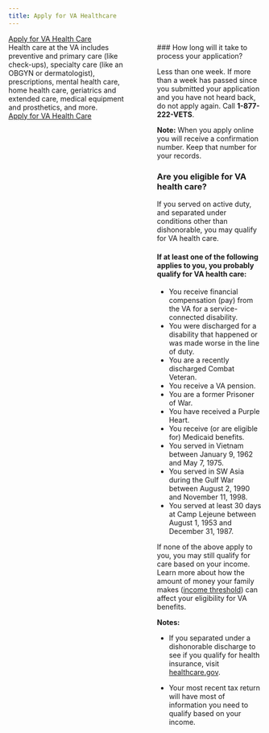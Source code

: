 ```yaml
---
title: Apply for VA Healthcare
---
```

<div class="main" role="main" markdown="0">

<div class="va-action-bar--header">
  <div class="row">
    <div class="small-12 columns">
      <a class="usa-button-primary va-button-primary" href="/healthcare/apply/application">Apply for VA Health Care</a>
    </div>
  </div>
</div>

<div class="section one" markdown="0">



<div class="primary" markdown="0">
<div class="row" markdown="0">
<div class="small-12 columns usa-content" markdown="1">
<div markdown="1">
Health care at the VA includes preventive and primary care (like check-ups), specialty care (like an OBGYN or dermatologist), prescriptions, mental health care, home health care, geriatrics and extended care, medical equipment and prosthetics, and more.
<div class="row">
    <div class="small-12 columns">
        <a class="usa-button-primary va-button-primary" href="/healthcare/apply/application">Apply for VA Health Care</a>
    </div>
</div>
</div>
<br/>
<div markdown="1">
### How long will it take to process your application?


Less than one week. If more than a week has passed since you submitted your application and you have not heard back, do not apply again. Call **1-877-222-VETS**.

**Note:** When you apply online you will receive a confirmation number. Keep that number for your records.

### Are you eligible for VA health care?

If you served on active duty, and separated under conditions other than dishonorable, you may qualify for VA health care.

#### If at least one of the following applies to you, you probably qualify for VA health care:

- You receive financial compensation (pay) from the VA for a service-connected disability.
- You were discharged for a disability that happened or was made worse in the line of duty.
- You are a recently discharged Combat Veteran.
- You receive a VA pension.
- You are a former Prisoner of War.
- You have received a Purple Heart.
- You receive (or are eligible for) Medicaid benefits.
- You served in Vietnam between January 9, 1962 and May 7, 1975.
- You served in SW Asia during the Gulf War between August 2, 1990 and November 11, 1998.
- You served at least 30 days at Camp Lejeune between August 1, 1953 and December 31, 1987.

If none of the above apply to you, you may still qualify for care based on your income. Learn more about how the amount of money your family makes ([income threshold](http://nationalincomelimits.vaftl.us/)) can affect your eligibility for VA benefits.

**Notes:**

- If you separated under a dishonorable discharge to see if you qualify for health insurance, visit [healthcare.gov](https://www.healthcare.gov/).

- Your most recent tax return will have most of information you need to qualify based on your income.

</div>
</div>

</div>
</div>